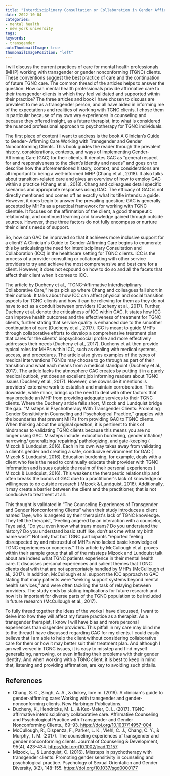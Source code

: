 ```yaml
---
title: "Interdisciplinary Consultation or Collaboration in Gender Affirming Care"
date: 2022-10-04
categories:
- mental health
- new york university
tags:
keywords:
- transgender
autoThumbnailImage: true
thumbnailImagePosition: "left"
---
```


I will discuss the current practices of care for mental health professionals (MHP) working with transgender or gender nonconforming (TGNC) clients. These conventions suggest the best practice of care and the continuation of future TGNC care. The common thread of the articles helps to answer the question: How can mental health professionals provide affirmative care to their transgender clients in which they feel validated and supported within their practice? The three articles and book I have chosen to discuss are prevalent to me as a transgender person, and all have aided in informing me of the expectations and realities of working with TGNC clients. I chose them in particular because of my own wry experiences in counseling and because they offered insight, as a future therapist, into what is considered the nuanced professional approach to psychotherapy for TGNC individuals.

The first piece of content I want to address is the book A Clinician’s Guide to Gender- Affirming Care Working with Transgender and Gender Nonconforming Clients. This book guides the reader through the prevalent history, considerations, contexts, and ways of implementing Gender-Affirming Care (GAC) for their clients. It denotes GAC as “general respect for and responsiveness to the client’s identity and needs” and goes on to describe how the aforementioned history, context, and considerations are all important to being a well-informed MHP (Chang et al., 2018). It also talks about transition-related care and gives an overview of how to employ GAC within a practice (Chang et al., 2018). Chang and colleagues detail specific scenarios and appropriate responses using GAC. The efficacy of GAC is not directly mentioned and comes off as exactly what its title intends: a guide. However, it does begin to answer the prevailing question; GAC is generally accepted by MHPs as a practical framework for working with TGNC clientele. It focuses on the affirmation of the client, a good therapeutic relationship, and continued learning and knowledge gained through outside sources. However, these three factors do not fully encompass or nurture their client's needs of support.

So, how can GAC be improved so that it achieves more inclusive support for a client? A Clinician's Guide to Gender-Affirming Care begins to enumerate this by articulating the need for Interdisciplinary Consultation and Collaboration (ICC) in the healthcare setting for TGNC clients. ICC is the process of a provider consulting or collaborating with other service providers to try and achieve the most comprehensive and best care for a client. However, it does not expound on how to do so and all the facets that affect their client when it comes to ICC.

The article by Ducheny et al., “TGNC-Affirmative Interdisciplinary Collaborative Care,” helps pick up where Chang and colleagues fall short in their outlook. It talks about how ICC can affect physical and social transition aspects for TGNC clients and how it can be relieving for them as they do not have to act as a conduit between providers (Ducheny et al., 2017). Further, Ducheny et al. denote the criticalness of ICC within GAC. It states how ICC can improve health outcomes and the effectiveness of treatment for TGNC clients, further stating that service quality is enhanced due to the smoother continuation of care (Ducheny et al., 2017). ICC is meant to guide MHPs through collaborative efforts to develop a comprehensive treatment plan that cares for the clients' biopsychosocial profile and more effectively addresses their needs (Ducheny et al., 2017). Ducheny et al. then provide typical roles for MHPs within ICC, such as dealing with medical systems, access, and procedures. The article also gives examples of the types of medical interventions TGNCs may choose to go through as part of their transition and what each means from a medical standpoint (Ducheny et al., 2017). The article lacks the atmosphere GAC creates by putting it in a purely medical outlook, yet does an excellent job informing readers about TGNC issues (Ducheny et al., 2017). However, one downside it mentions is providers' extensive work to establish and maintain corroboration.
This downside, while minor, brings up the need to deal with other factors that may preclude an MHP from providing adequate services to their TGNC clients. Where the Ducheny article falls short, Mizock and Lundquist bridge the gap. “Missteps in Psychotherapy With Transgender Clients: Promoting Gender Sensitivity in Counseling and Psychological Practice,” grapples with the boundaries that prevent MHPs from providing GAC to TGNC clients. When thinking about the original question, it is pertinent to think of hindrances to validating TGNC clients because this means you are no longer using GAC. Missteps include: education burdening, gender inflation/ narrowing/ generalizing/ repairing/ pathologizing, and gate-keeping ( Mizock & Lundquist, 2016). Each in its own way takes away from validating a client’s gender and creating a safe, conducive environment for GAC ( Mizock & Lundquist, 2016). Education burdening, for example, deals with a client who feels the need to continually educate their provider with TGNC information and issues outside the realm of their personal experiences ( Mizock & Lundquist, 2016). This weakens the therapeutic relationship and often breaks the bonds of GAC due to a practitioner's lack of knowledge or willingness to do outside research ( Mizock & Lundquist, 2016). Additionally, it may create a barrier between the client and the practitioner, that is not conducive to treatment at all.

This thought is validated in “The Counseling Experiences of Transgender and Gender Nonconforming Clients” when their study introduces a client named Taye, who is angered by their therapist's lack of TGNC knowledge. They tell the therapist, “Feeling angered by an interaction with a counselor, Taye said, “Do you even know what trans means? Do you understand the history? Do you understand basic stuff like, don’t ask me what my birth name was?” Not only that but TGNC participants “reported feeling disrespected by and mistrustful of MHPs who lacked basic knowledge of TGNC experiences or concerns.” This article by McCullough et al. proves within their sample group that all of the missteps Mizock and Lundquist talk about are indeed what TGNC patients experience in their mental health care. It discusses personal experiences and salient themes that TGNC clients deal with that are not appropriately handled by MHPs (McCullough et al., 2017). In addition, McCullough et al. support the ICC approach to GAC stating that many patients were “seeking support systems beyond mental health services,” and were often tackling the task of relaying between providers. The study ends by stating implications for future research and how it is important for diverse parts of the TGNC population to be included in future research (McCullough et al., 2017).

To fully thread together the ideas of the works I have discussed, I want to delve into how they will affect my future practice as a therapist. As a transgender therapist, I know I will have bias and more personal experiences than cisgender providers. This pitfall in my care may blind me to the thread I have discussed regarding GAC for my clients. I could easily believe that I am able to help the client without considering collaborative care for them or how it may better suit their treatment plan. And although I am well versed in TGNC issues, it is easy to misstep and find myself generalizing, narrowing, or even inflating their problems with their gender identity. And when working with a TGNC client, it is best to keep in mind that, listening and providing affirmation, are key to avoiding such pitfalls.

## References

- Chang, S. C., Singh, A. A., & dickey, lore m. (2019). A clinician's guide to gender-affirming care: Working with transgender and gender-nonconforming clients. New Harbinger Publications.
- Ducheny, K., Hendricks, M. L., & Keo-Meier, C. L. (2017). TGNC-affirmative interdisciplinary collaborative care. Affirmative Counseling and Psychological Practice with Transgender and Gender Nonconforming Clients., 69–93. <https://doi.org/10.1037/14957-004>
- McCullough, R., Dispenza, F., Parker, L. K., Viehl, C. J., Chang, C. Y., & Murphy, T. M. (2017). The counseling experiences of transgender and gender nonconforming clients. Journal of Counseling & Development, 95(4), 423–434. <https://doi.org/10.1002/jcad.12157>
- Mizock, L., & Lundquist, C. (2016). Missteps in psychotherapy with transgender clients: Promoting gender sensitivity in counseling and psychological practice. Psychology of Sexual Orientation and Gender Diversity, 3(2), 148–155. <https://doi.org/10.1037/sgd0000177>
